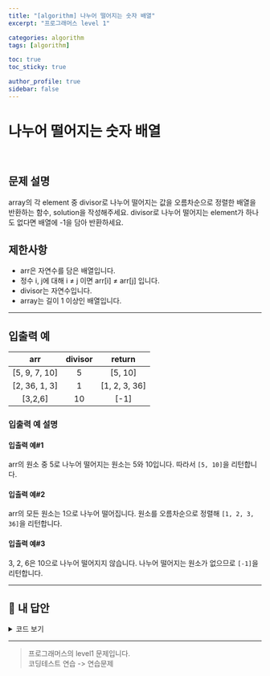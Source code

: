 ```yaml
---
title: "[algorithm] 나누어 떨어지는 숫자 배열"
excerpt: "프로그래머스 level 1"

categories: algorithm
tags: [algorithm]

toc: true
toc_sticky: true

author_profile: true
sidebar: false
---
```


# 나누어 떨어지는 숫자 배열

<br/>

## 문제 설명

array의 각 element 중 divisor로 나누어 떨어지는 값을 오름차순으로 정렬한 배열을 반환하는 함수, solution을 작성해주세요.
divisor로 나누어 떨어지는 element가 하나도 없다면 배열에 -1을 담아 반환하세요.

## 제한사항

- arr은 자연수를 담은 배열입니다.
- 정수 i, j에 대해 i ≠ j 이면 arr[i] ≠ arr[j] 입니다.
- divisor는 자연수입니다.
- array는 길이 1 이상인 배열입니다.

---

## 입출력 예

|      arr      | divisor |    return     |
| :-----------: | :-----: | :-----------: |
| [5, 9, 7, 10] |    5    |    [5, 10]    |
| [2, 36, 1, 3] |    1    | [1, 2, 3, 36] |
|    [3,2,6]    |   10    |     [-1]      |

### 입출력 예 설명

#### 입출력 예#1

arr의 원소 중 5로 나누어 떨어지는 원소는 5와 10입니다. 따라서 `[5, 10]`을 리턴합니다.

#### 입출력 예#2

arr의 모든 원소는 1으로 나누어 떨어집니다. 원소를 오름차순으로 정렬해 `[1, 2, 3, 36]`을 리턴합니다.

#### 입출력 예#3

3, 2, 6은 10으로 나누어 떨어지지 않습니다. 나누어 떨어지는 원소가 없으므로 `[-1]`을 리턴합니다.

---

## 🐤 내 답안

<details>
<summary>코드 보기</summary>
<div markdown="1">

```js
function solution(arr, divisor) {
  const answer = [];
  for (let i = 0; i < arr.length; i++) {
    if (arr[i] % divisor === 0) {
      answer.push(arr[i]);
    }
  }
  return answer.length === 0 ? [-1] : answer.sort((a, b) => a - b);
}
```

</div>
</details>

---

> 프로그래머스의 level1 문제입니다.<br />
> 코딩테스트 연습 -> 연습문제
